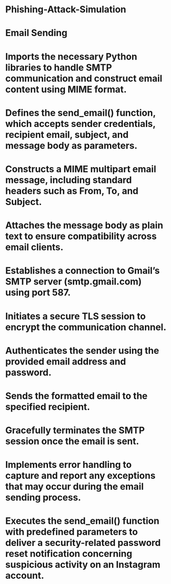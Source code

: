 # Phishing-Attack-Simulation
# Email Sending
# Imports the necessary Python libraries to handle SMTP communication and construct email content using MIME format.
# Defines the send_email() function, which accepts sender credentials, recipient email, subject, and message body as parameters.
# Constructs a MIME multipart email message, including standard headers such as From, To, and Subject.
# Attaches the message body as plain text to ensure compatibility across email clients.
# Establishes a connection to Gmail’s SMTP server (smtp.gmail.com) using port 587.
# Initiates a secure TLS session to encrypt the communication channel.
# Authenticates the sender using the provided email address and password.
# Sends the formatted email to the specified recipient.
# Gracefully terminates the SMTP session once the email is sent.
# Implements error handling to capture and report any exceptions that may occur during the email sending process.
# Executes the send_email() function with predefined parameters to deliver a security-related password reset notification concerning suspicious activity on an Instagram account.

